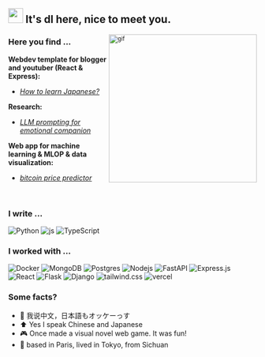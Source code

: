 <div>
  <h2>
    <img src="https://media.tenor.com/ch3Q8AWTLAsAAAAi/blob-bounce.gif" height="30" />
    It's dl here, nice to meet you.
  </h2>
  
  <sub><img alt="gif" src="https://media.giphy.com/media/13HgwGsXF0aiGY/giphy.gif" width="300" align="right"/></sub>
  
  ### Here you find ...
  
  **Webdev template for blogger and youtuber (React & Express):**
  - *[How to learn Japanese?](https://github.com/ZurichParis/blog-template-express-react)*
  
  **Research:**
  - *[LLM prompting for emotional companion](https://github.com/ZurichParis/penguinchat)*
  
  **Web app for machine learning & MLOP & data visualization:**
  - *[bitcoin price predictor](https://github.com/ZurichParis/cryplot-0714)*
  
  <br clear="all"/>
  
  <h3>I write ...</h3>
  <p>
    <img alt="Python" src="https://img.shields.io/badge/Python-3776AB?logo=python&logoColor=fff" />
    <img alt="js" src="https://img.shields.io/badge/JavaScript-F7DF1E?logo=javascript&logoColor=000" />
    <img alt="TypeScript" src="https://img.shields.io/badge/TypeScript-3178C6?logo=typescript&logoColor=fff" />
  </p>
  
  <h3>I worked with ...</h3>
  <p>
    <img alt="Docker" src="https://img.shields.io/badge/-Docker-46a2f1?style=flat-square&logo=docker&logoColor=white" />
    <img alt="MongoDB" src="https://img.shields.io/badge/-MongoDB-13aa52?style=flat-square&logo=mongodb&logoColor=white" />
    <img alt="Postgres" src="https://img.shields.io/badge/Postgres-%23316192.svg?logo=postgresql&logoColor=white" />
    <img alt="Nodejs" src="https://img.shields.io/badge/-Nodejs-43853d?style=flat-square&logo=Node.js&logoColor=white" />
    <img alt="FastAPI" src="https://img.shields.io/badge/FastAPI-009485.svg?style=flat-square&logo=fastapi&logoColor=white" />
    <img alt="Express.js" src="https://img.shields.io/badge/Express.js-%23404d59.svg?logo=express&logoColor=%2361DAFB" />
    <img alt="React" src="https://img.shields.io/badge/React-%2320232a.svg?style=flat-square&logo=react&logoColor=%2361DAFB" />
    <img alt="Flask" src="https://img.shields.io/badge/Flask-000?style=flat-square&logo=flask&logoColor=fff" />
    <img alt="Django" src="https://img.shields.io/badge/Django-%23092E20.svg?style=flat-square&logo=django&logoColor=white" />
    <img alt="tailwind.css" src="https://img.shields.io/badge/Tailwind%20CSS-%2338B2AC.svg?style=flat-square&logo=tailwind-css&logoColor=white" />
    <img alt="vercel" src="https://img.shields.io/badge/Vercel-%23000000.svg?style=flat-square&logo=vercel&logoColor=white" />
  </p>
  
  <h3>Some facts?</h3>
  <ul>
    <li>🐼 我说中文，日本語もオッケーっす</li>
    <li>⬆️ Yes I speak Chinese and Japanese</li>
    <li>🎮 Once made a visual novel web game. It was fun!</li>
    <li>🗼 based in Paris, lived in Tokyo, from Sichuan</li>
  </ul>
</div>
